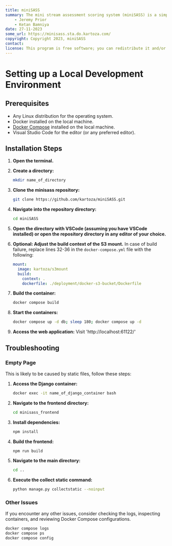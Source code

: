```yaml
---
title: miniSASS
summary: The mini stream assessment scoring system (miniSASS) is a simple and accessible citizen science tool for monitoring the water quality and health of stream and river systems. You collect a sample of aquatic macroinvertebrates (small, but large enough to see animals with no internal skeletons) from a site in a stream or river. The community of these aquatic macroinvertebrates present then tells you about the water quality and health of the stream or river based on the concept that different groups of aquatic macroinvertebrates have different tolerances and sensitivities to disturbance and pollution.
    - Jeremy Prior
    - Ketan Bamniya
date: 27-11-2023
some_url: https://minisass.sta.do.kartoza.com/
copyright: Copyright 2023, miniSASS
contact:
license: This program is free software; you can redistribute it and/or modify it under the terms of the GNU Affero General Public License as published by the Free Software Foundation; either version 3 of the License, or (at your option) any later version.
---
```


# Setting up a Local Development Environment

## Prerequisites

- Any Linux distribution for the operating system.
- Docker installed on the local machine.
- [Docker Compose](https://www.digitalocean.com/community/tutorials/how-to-install-and-use-docker-compose-on-ubuntu-20-04) installed on the local machine.
- Visual Studio Code for the editor (or any preferred editor).

## Installation Steps

1. **Open the terminal.**

2. **Create a directory:**
    ```bash
    mkdir name_of_directory
    ```

3. **Clone the minisass repository:**
    ```bash
    git clone https://github.com/kartoza/miniSASS.git
    ```

4. **Navigate into the repository directory:**
    ```bash
    cd miniSASS
    ```

5. **Open the directory with VSCode (assuming you have VSCode installed) or open the repository directory in any editor of your choice.**

6. **Optional: Adjust the build context of the S3 mount.**
    In case of build failure, replace lines 32-36 in the `docker-compose.yml` file with the following:
    ```yaml
    mount:
      image: kartoza/s3mount
      build:
        context: .
        dockerfile: ./deployment/docker-s3-bucket/Dockerfile
    ```

7. **Build the container:**
    ```bash
    docker compose build
    ```

8. **Start the containers:**
    ```bash
    docker compose up -d db; sleep 180; docker compose up -d
    ```

9. **Access the web application:**
    Visit 'http://localhost:61122/'

## Troubleshooting

### Empty Page

This is likely to be caused by static files, follow these steps:

1. **Access the Django container:**
    ```bash
    docker exec -it name_of_django_container bash
    ```
2. **Navigate to the frontend directory:**
    ```bash
    cd minisass_frontend
    ```
3. **Install dependencies:**
    ```bash
    npm install
    ```
4. **Build the frontend:**
    ```bash
    npm run build
    ```
5. **Navigate to the main directory:**
    ```bash
    cd ..
    ```
6. **Execute the collect static command:**
    ```bash
    python manage.py collectstatic --noinput
    ```

### Other Issues

If you encounter any other issues, consider checking the logs, inspecting containers, and reviewing Docker Compose configurations.
```bash
docker compose logs
docker compose ps
docker compose config

